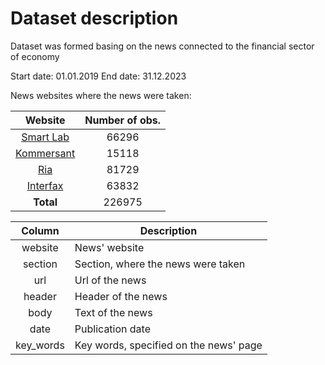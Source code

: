 # Dataset description

Dataset was formed basing on the news connected to the financial sector of economy

Start date: 01.01.2019
End date: 31.12.2023

News websites where the news were taken:

| Website | Number of obs. |
|:------:|:------:|
|[Smart Lab](https://smart-lab.ru/news/)|66296|
|[Kommersant](https://www.kommersant.ru/finance?from=burger)|15118|
|[Ria](https://ria.ru/economy/)|81729|
|[Interfax](https://www.interfax.ru/business/)|63832|
|**Total**|226975|

| Column | Description |
|:------:|------|
| website | News' website |
| section | Section, where the news were taken |
| url | Url of the news |
| header | Header of the news |
| body | Text of the news |
| date | Publication date |
| key_words | Key words, specified on the news' page |
